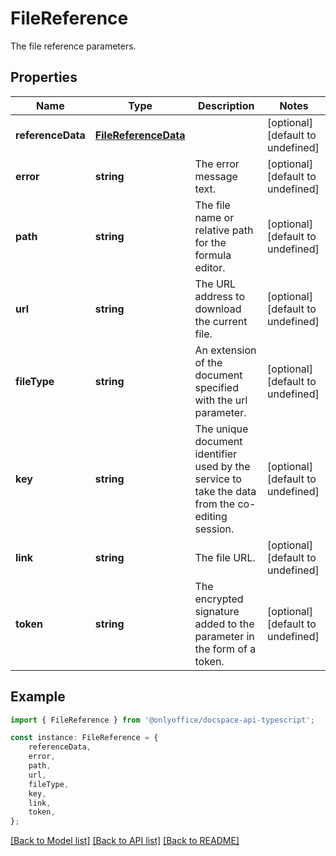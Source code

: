 # FileReference

The file reference parameters.

## Properties

Name | Type | Description | Notes
------------ | ------------- | ------------- | -------------
**referenceData** | [**FileReferenceData**](FileReferenceData.md) |  | [optional] [default to undefined]
**error** | **string** | The error message text. | [optional] [default to undefined]
**path** | **string** | The file name or relative path for the formula editor. | [optional] [default to undefined]
**url** | **string** | The URL address to download the current file. | [optional] [default to undefined]
**fileType** | **string** | An extension of the document specified with the url parameter. | [optional] [default to undefined]
**key** | **string** | The unique document identifier used by the service to take the data from the co-editing session. | [optional] [default to undefined]
**link** | **string** | The file URL. | [optional] [default to undefined]
**token** | **string** | The encrypted signature added to the parameter in the form of a token. | [optional] [default to undefined]

## Example

```typescript
import { FileReference } from '@onlyoffice/docspace-api-typescript';

const instance: FileReference = {
    referenceData,
    error,
    path,
    url,
    fileType,
    key,
    link,
    token,
};
```

[[Back to Model list]](../README.md#documentation-for-models) [[Back to API list]](../README.md#documentation-for-api-endpoints) [[Back to README]](../README.md)
